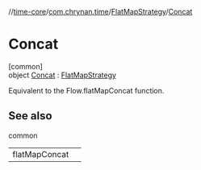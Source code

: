 //[time-core](../../../../index.md)/[com.chrynan.time](../../index.md)/[FlatMapStrategy](../index.md)/[Concat](index.md)

# Concat

[common]\
object [Concat](index.md) : [FlatMapStrategy](../index.md)

Equivalent to the Flow.flatMapConcat function.

## See also

common

| | |
|---|---|
| flatMapConcat |  |
